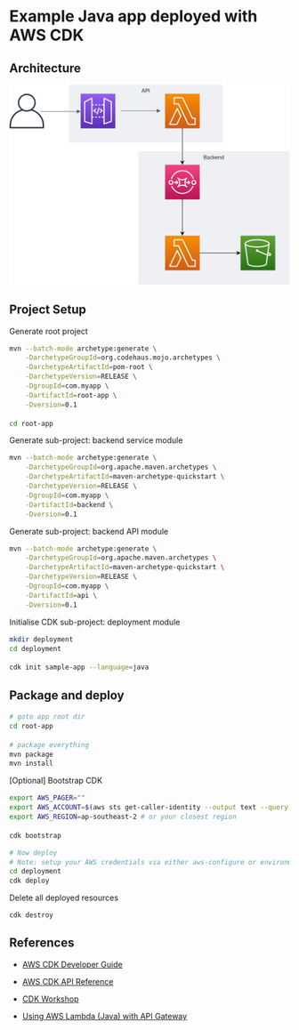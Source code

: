 # Example Java app deployed with AWS CDK

## Architecture

![architecture](doc/aws_cdk_java.svg)
## Project Setup

Generate root project
```bash
mvn --batch-mode archetype:generate \
    -DarchetypeGroupId=org.codehaus.mojo.archetypes \
    -DarchetypeArtifactId=pom-root \
    -DarchetypeVersion=RELEASE \
    -DgroupId=com.myapp \
    -DartifactId=root-app \
    -Dversion=0.1

cd root-app
```

Generate sub-project: backend service module
```bash
mvn --batch-mode archetype:generate \
    -DarchetypeGroupId=org.apache.maven.archetypes \
    -DarchetypeArtifactId=maven-archetype-quickstart \
    -DarchetypeVersion=RELEASE \
    -DgroupId=com.myapp \
    -DartifactId=backend \
    -Dversion=0.1
```

Generate sub-project: backend API module
```bash
mvn --batch-mode archetype:generate \
    -DarchetypeGroupId=org.apache.maven.archetypes \
    -DarchetypeArtifactId=maven-archetype-quickstart \
    -DarchetypeVersion=RELEASE \
    -DgroupId=com.myapp \
    -DartifactId=api \
    -Dversion=0.1
```

Initialise CDK sub-project: deployment module
```bash
mkdir deployment
cd deployment

cdk init sample-app --language=java
```

## Package and deploy

```bash
# goto app root dir
cd root-app

# package everything
mvn package
mvn install
```

[Optional] Bootstrap CDK
```bash
export AWS_PAGER=""
export AWS_ACCOUNT=$(aws sts get-caller-identity --output text --query 'Account')
export AWS_REGION=ap-southeast-2 # or your closest region

cdk bootstrap
```


```bash
# Now deploy
# Note: setup your AWS credentials via either aws-configure or environment variables
cd deployment
cdk deploy
```

Delete all deployed resources
```bash
cdk destroy
```

## References

* [AWS CDK Developer Guide](https://docs.aws.amazon.com/cdk/latest/guide/home.html)
* [AWS CDK API Reference](https://docs.aws.amazon.com/cdk/api/latest/docs/aws-construct-library.html)
* [CDK Workshop](https://cdkworkshop.com/)

* [Using AWS Lambda (Java) with API Gateway](https://www.baeldung.com/aws-lambda-api-gateway)